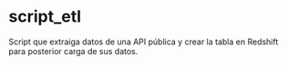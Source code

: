 # script_etl
Script que extraiga datos de una API pública y crear la tabla  en Redshift para posterior carga de sus datos.

